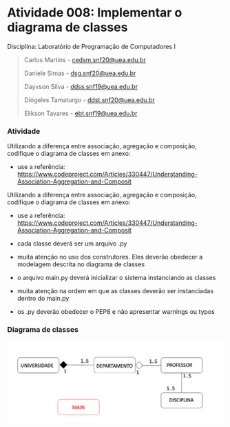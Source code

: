 # Atividade 008: Implementar o diagrama de classes


Disciplina: Laboratório de Programação de Computadores I
> 
> Carlos Martins - cedsm.snf20@uea.edu.br
> 
> Daniele Simas - dsg.snf20@uea.edu.br
> 
> Dayvson Silva - ddss.snf19@uea.edu.br
>
> Diógeles Tamaturgo - ddst.snf20@uea.edu.br
> 
> Elikson Tavares - ebt.snf19@uea.edu.br


### Atividade


Utilizando a diferença entre associação, agregação e composição, codifique o diagrama de classes em anexo:
- use a referência: https://www.codeproject.com/Articles/330447/Understanding-Association-Aggregation-and-Composit

Utilizando a diferença entre associação, agregação e composição, codifique o diagrama de classes em anexo:
- use a referência: https://www.codeproject.com/Articles/330447/Understanding-Association-Aggregation-and-Composit

- cada classe deverá ser um arquivo .py
- muita atenção no uso dos construtores. Eles deverão obedecer a modelagem descrita no diagrama de classes
- o arquivo main.py deverá inicializar o sistema instanciando as classes
- muita atenção na ordem em que as classes deverão ser instanciadas dentro do main.py
- os .py deverão obedecer o PEP8 e não apresentar warnings ou typos


### Diagrama de classes
![](img/class-diagram.png)
